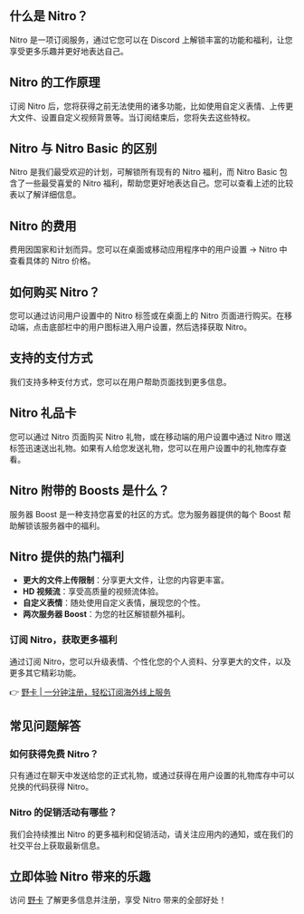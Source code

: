## 什么是 Nitro？

Nitro 是一项订阅服务，通过它您可以在 Discord 上解锁丰富的功能和福利，让您享受更多乐趣并更好地表达自己。

## Nitro 的工作原理

订阅 Nitro 后，您将获得之前无法使用的诸多功能，比如使用自定义表情、上传更大文件、设置自定义视频背景等。当订阅结束后，您将失去这些特权。

## Nitro 与 Nitro Basic 的区别

Nitro 是我们最受欢迎的计划，可解锁所有现有的 Nitro 福利，而 Nitro Basic 包含了一些最受喜爱的 Nitro 福利，帮助您更好地表达自己。您可以查看上述的比较表以了解详细信息。

## Nitro 的费用

费用因国家和计划而异。您可以在桌面或移动应用程序中的用户设置 -> Nitro 中查看具体的 Nitro 价格。

## 如何购买 Nitro？

您可以通过访问用户设置中的 Nitro 标签或在桌面上的 Nitro 页面进行购买。在移动端，点击底部栏中的用户图标进入用户设置，然后选择获取 Nitro。

## 支持的支付方式

我们支持多种支付方式，您可以在用户帮助页面找到更多信息。

## Nitro 礼品卡

您可以通过 Nitro 页面购买 Nitro 礼物，或在移动端的用户设置中通过 Nitro 赠送标签迅速送出礼物。如果有人给您发送礼物，您可以在用户设置中的礼物库存查看。

## Nitro 附带的 Boosts 是什么？

服务器 Boost 是一种支持您喜爱的社区的方式。您为服务器提供的每个 Boost 帮助解锁该服务器中的福利。

## Nitro 提供的热门福利

- **更大的文件上传限制**：分享更大文件，让您的内容更丰富。
- **HD 视频流**：享受高质量的视频流体验。
- **自定义表情**：随处使用自定义表情，展现您的个性。
- **两次服务器 Boost**：为您的社区解锁额外福利。

### 订阅 Nitro，获取更多福利

通过订阅 Nitro，您可以升级表情、个性化您的个人资料、分享更大的文件，以及更多其它精彩功能。 

👉 [野卡 | 一分钟注册，轻松订阅海外线上服务](https://bit.ly/bewildcard)

## 常见问题解答

### 如何获得免费 Nitro？

只有通过在聊天中发送给您的正式礼物，或通过获得在用户设置的礼物库存中可以兑换的代码获得 Nitro。

### Nitro 的促销活动有哪些？

我们会持续推出 Nitro 的更多福利和促销活动，请关注应用内的通知，或在我们的社交平台上获取最新信息。

## 立即体验 Nitro 带来的乐趣

访问 [野卡](https://bit.ly/bewildcard) 了解更多信息并注册，享受 Nitro 带来的全部好处！